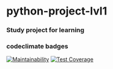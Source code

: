 # python-project-lvl1

### Study project for learning


### codeclimate badges
[![Maintainability](https://api.codeclimate.com/v1/badges/a99a88d28ad37a79dbf6/maintainability)](https://codeclimate.com/repos/5e3c46053a5e6501b901e794/settings/analysis_config/edit)
[![Test Coverage](https://api.codeclimate.com/v1/badges/a99a88d28ad37a79dbf6/test_coverage)](https://codeclimate.com/repos/5e3c46053a5e6501b901e794/settings/test_reporter)